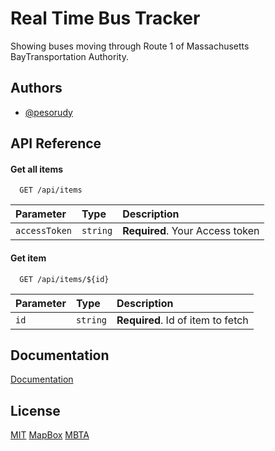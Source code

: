 # Real Time Bus Tracker

Showing buses moving through Route 1 of Massachusetts BayTransportation Authority.



## Authors

- [@pesorudy](https://www.github.com/pesorudy)


## API Reference

#### Get all items

```https://docs.mapbox.com/api/overview/
  GET /api/items
```

| Parameter | Type     | Description                |
| :-------- | :------- | :------------------------- |
| `accessToken` | `string` | **Required**. Your Access token |

#### Get item

```https://www.mbta.com/developers/v3-api
  GET /api/items/${id}
```

| Parameter | Type     | Description                       |
| :-------- | :------- | :-------------------------------- |
| `id`      | `string` | **Required**. Id of item to fetch |



## Documentation

[Documentation](https://linktodocumentation)


## License

[MIT](https://choosealicense.com/licenses/mit/)
[MapBox](https://account.mapbox.com/)
[MBTA](https://www.mbta.com/developers/v3-api)
